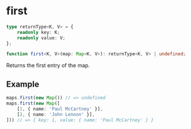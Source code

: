# first

```ts
type returnType<K, V> = {
    readonly key: K;
    readonly value: V;
};

function first<K, V>(map: Map<K, V>): returnType<K, V> | undefined;
```

Returns the first entry of the map.

## Example

```ts
maps.first(new Map()) // => undefined
maps.first(new Map([
    [1, { name: 'Paul McCartney' }],
    [2, { name: 'John Lennon' }],
])) // => { key: 1, value: { name: 'Paul McCartney' } }
```
